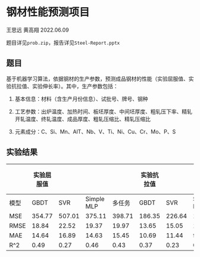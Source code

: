 # 钢材性能预测项目

王思远 黄高翔 2022.06.09

题目详见`prob.zip`，报告详见`Steel-Report.pptx`

## 题目

基于机器学习算法，依据钢材的生产参数，预测成品钢材的性能（实验屈服值、实验抗拉值、实验伸长率）。其中，生产参数包括：

1. 基本信息：材料（含生产月份信息）、试批号、牌号、钢种

2. 工艺参数：出炉温度、加热时间、板坯厚度、中间坯厚度、粗轧压下率、精轧开轧温度、终轧温度、成品厚度、粗轧压缩比、精轧压缩比

3. 元素成分：C、Si、Mn、AlT、Nb、V、Ti、Ni、Cu、Cr、Mo、P、S

## 实验结果

|      | 实验屈服值  |        |            |        | 实验抗拉值  |        |            |        | 实验伸长率 |      |            |        |
| ---- | ------ | ------ | ---------- | ------ | ------ | ------ | ---------- | ------ | ----- | ---- | ---------- | ------ |
| 模型   | GBDT   | SVR    | Simple MLP | 多任务    | GBDT   | SVR    | Simple MLP | 多任务    | GBDT  | SVR  | Simple MLP | 多任务    |
| MSE  | 354.77 | 507.01 | 375.11     | 398.71 | 186.35 | 226.64 | 179.34     | 203.29 | 13.33 | 15.1 | 14.59      | 16.04  |
| RMSE | 18.84  | 22.52  | 19.37      | 19.97  | 13.65  | 15.05  | 13.39      | 14.26  | 3.65  | 3.89 | 3.82       | 4      |
| MAE  | 14.64  | 16.89  | 14.63      | 15.45  | 10.69  | 11.44  | 9.98       | 10.94  | 2.96  | 3.11 | 3.05       | 3.22   |
| R^2  | 0.49   | 0.27   | 0.46       | 0.43   | 0.37   | 0.23   | 0.39       | 0.3113 | 0.29  | 0.2  | 0.22       | 0.1475 |
